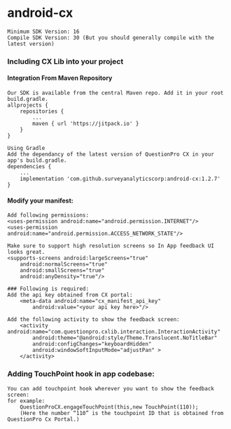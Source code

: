 # android-cx
	Minimum SDK Version: 16
	Compile SDK Version: 30 (But you should generally compile with the latest version)

### Including CX Lib into your project

#### Integration From Maven Repository
	Our SDK is available from the central Maven repo. Add it in your root build.gradle.
	allprojects {
		repositories {
			...
			maven { url 'https://jitpack.io' }
		}
	}

	Using Gradle
	Add the dependancy of the latest version of QuestionPro CX in your app's build.gradle. 
	dependencies {
		...
		implementation 'com.github.surveyanalyticscorp:android-cx:1.2.7'
	}


#### Modify your manifest: 

	Add following permissions:
  	<uses-permission android:name="android.permission.INTERNET"/>
  	<uses-permission android:name="android.permission.ACCESS_NETWORK_STATE"/>

	Make sure to support high resolution screens so In App feedback UI looks great. 
  	<supports-screens android:largeScreens="true" 
  		android:normalScreens="true"
  		android:smallScreens="true"
		android:anyDensity="true"/>

	### Following is required:
	Add the api key obtained from CX portal:
		<meta-data android:name="cx_manifest_api_key"
   			android:value="<your api key here>"/>

	Add the following activity to show the feedback screen:
		<activity android:name="com.questionpro.cxlib.interaction.InteractionActivity"
  	 		android:theme="@android:style/Theme.Translucent.NoTitleBar"
  	 		android:configChanges="keyboardHidden"
   			android:windowSoftInputMode="adjustPan" >
		</activity>

### Adding TouchPoint hook in app codebase:
	You can add touchpoint hook wherever you want to show the feedback screen:
	for example:
		QuestionProCX.engageTouchPoint(this,new TouchPoint(110));
		(Here the number “110” is the touchpoint ID that is obtained from QuestionPro Cx Portal.)



